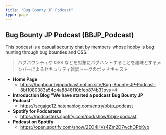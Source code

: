 ```yaml
---
title: "Bug Bounty JP Podcast"
type: page
---
```


## Bug Bounty JP Podcast (BBJP_Podcast)

This podcast is a casual security chat by members whose hobby is bug hunting through bug bounties and OSS.

> バグバウンティや OSS などを対象にバグハントすることを趣味とするメンバーによるセキュリティ雑談トークのポッドキャスト

- **Home Page**
  - https://bugbountyjppodcast.notion.site/Bug-Bounty-JP-Podcast-8bf1080383a54c4a8848f10bfeb874b3?pvs=4
- **Introduction Blog "We have started a podcast Bug Bounty JP Podcast"**
  - https://scgajge12.hatenablog.com/entry/bbjp_podcast
- **Spotify for Podcasters**
  - https://podcasters.spotify.com/pod/show/bbjp-podcast
- **Podcast on Spotify**
  - https://open.spotify.com/show/2EO4HVs4Zm2D7wchOPbKyb

